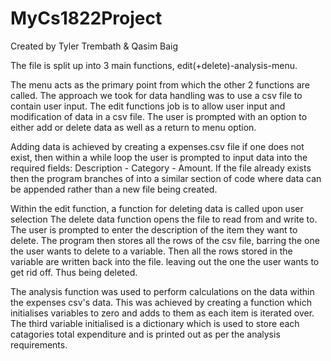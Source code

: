 # MyCs1822Project
Created by Tyler Trembath & Qasim Baig

The file is split up into 3 main functions, edit(+delete)-analysis-menu.

The menu acts as the primary point from which the other 2 functions are called.
The approach we took for data handling was to use a csv file to contain user input.
The edit functions job is to allow user input and modification of data in a csv file.
The user is prompted with an option to either add or delete data as well as a return to menu option.

Adding data is achieved by creating a expenses.csv file if one does not exist, then within a while
loop the user is prompted to input data into the required fields: Description - Category - Amount.
If the file already exists then the program branches of into a similar section of code where
data can be appended rather than a new file being created.

Within the edit function, a function for deleting data is called upon user selection
The delete data function opens the file to read from and write to.
The user is prompted to enter the description of the item they want to delete.
The program then stores all the rows of the csv file, barring the one the user wants to delete to a variable.
Then all the rows stored in the variable are written back into the file. leaving out the one the user wants to get rid off. Thus being deleted.

The analysis function was used to perform calculations on the data within the expenses csv's data. This was achieved by creating a function which initialises variables to zero and adds to them as each item is iterated over. The third variable initialised is a dictionary which is used to store each catagories total expenditure and is printed out as per the analysis requirements. 
